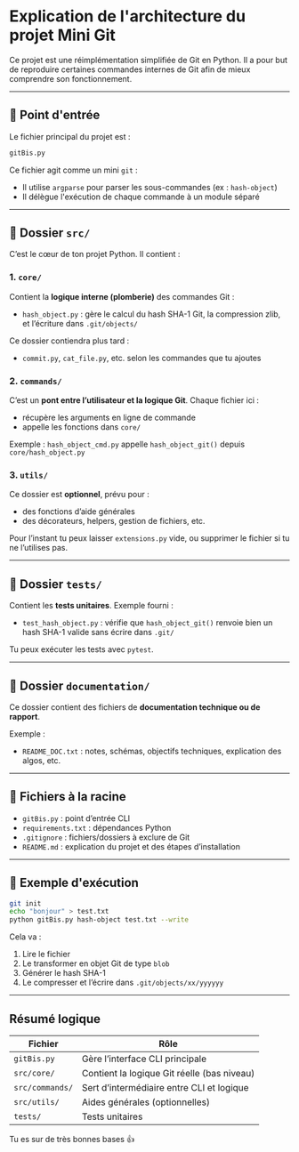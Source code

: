 # Explication de l'architecture du projet Mini Git

Ce projet est une réimplémentation simplifiée de Git en Python. Il a pour but de reproduire certaines commandes internes de Git afin de mieux comprendre son fonctionnement.

---

## 🔹 Point d'entrée

Le fichier principal du projet est :

```bash
gitBis.py
```

Ce fichier agit comme un mini `git` :

* Il utilise `argparse` pour parser les sous-commandes (ex : `hash-object`)
* Il délègue l'exécution de chaque commande à un module séparé

---

## 🔹 Dossier `src/`

C’est le cœur de ton projet Python. Il contient :

### 1. `core/`

Contient la **logique interne (plomberie)** des commandes Git :

* `hash_object.py` : gère le calcul du hash SHA-1 Git, la compression zlib, et l’écriture dans `.git/objects/`

Ce dossier contiendra plus tard :

* `commit.py`, `cat_file.py`, etc. selon les commandes que tu ajoutes

### 2. `commands/`

C’est un **pont entre l’utilisateur et la logique Git**. Chaque fichier ici :

* récupère les arguments en ligne de commande
* appelle les fonctions dans `core/`

Exemple : `hash_object_cmd.py` appelle `hash_object_git()` depuis `core/hash_object.py`

### 3. `utils/`

Ce dossier est **optionnel**, prévu pour :

* des fonctions d’aide générales
* des décorateurs, helpers, gestion de fichiers, etc.

Pour l’instant tu peux laisser `extensions.py` vide, ou supprimer le fichier si tu ne l’utilises pas.

---

## 🔹 Dossier `tests/`

Contient les **tests unitaires**. Exemple fourni :

* `test_hash_object.py` : vérifie que `hash_object_git()` renvoie bien un hash SHA-1 valide sans écrire dans `.git/`

Tu peux exécuter les tests avec `pytest`.

---

## 🔹 Dossier `documentation/`

Ce dossier contient des fichiers de **documentation technique ou de rapport**.

Exemple :

* `README_DOC.txt` : notes, schémas, objectifs techniques, explication des algos, etc.

---

## 🔹 Fichiers à la racine

* `gitBis.py` : point d’entrée CLI
* `requirements.txt` : dépendances Python
* `.gitignore` : fichiers/dossiers à exclure de Git
* `README.md` : explication du projet et des étapes d’installation

---

## 🔹 Exemple d'exécution

```bash
git init
echo "bonjour" > test.txt
python gitBis.py hash-object test.txt --write
```

Cela va :

1. Lire le fichier
2. Le transformer en objet Git de type `blob`
3. Générer le hash SHA-1
4. Le compresser et l’écrire dans `.git/objects/xx/yyyyyy`

---

## Résumé logique

| Fichier         | Rôle                                        |
| --------------- | ------------------------------------------- |
| `gitBis.py`     | Gère l’interface CLI principale             |
| `src/core/`     | Contient la logique Git réelle (bas niveau) |
| `src/commands/` | Sert d’intermédiaire entre CLI et logique   |
| `src/utils/`    | Aides générales (optionnelles)              |
| `tests/`        | Tests unitaires                             |

Tu es sur de très bonnes bases 👍
